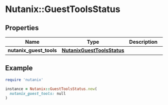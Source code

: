 # Nutanix::GuestToolsStatus

## Properties

| Name | Type | Description | Notes |
| ---- | ---- | ----------- | ----- |
| **nutanix_guest_tools** | [**NutanixGuestToolsStatus**](NutanixGuestToolsStatus.md) |  | [optional] |

## Example

```ruby
require 'nutanix'

instance = Nutanix::GuestToolsStatus.new(
  nutanix_guest_tools: null
)
```

